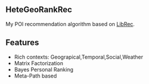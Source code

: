 ## HeteGeoRankRec

My POI recommendation algorithm based on [LibRec](http://www.librec.net).



## Features

- Rich contexts: Geograpical,Temporal,Social,Weather
- Matrix Factorization 
- Bayes Personal Ranking
- Meta-Path based

